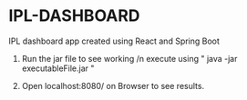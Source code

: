 # IPL-DASHBOARD
IPL dashboard app created using React and Spring Boot


1) Run the jar file to see working /n
   execute using " java -jar executableFile.jar "
 
2) Open localhost:8080/ on Browser to see results.
